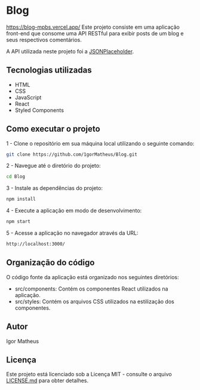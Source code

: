 # Blog
https://blog-mpbs.vercel.app/
Este projeto consiste em uma aplicação front-end que consome uma API RESTful para exibir posts de um blog e seus respectivos comentários.

A API utilizada neste projeto foi a [JSONPlaceholder](https://jsonplaceholder.typicode.com/).

## Tecnologias utilizadas
- HTML
- CSS
- JavaScript
- React
- Styled Components

## Como executar o projeto

1 - Clone o repositório em sua máquina local utilizando o seguinte comando:
```bash
git clone https://github.com/1gorMatheus/Blog.git
```
2 - Navegue até o diretório do projeto:
```bash
cd Blog
```
3 - Instale as dependências do projeto:
```bash
npm install
```
4 - Execute a aplicação em modo de desenvolvimento:
```bash
npm start
```
5 - Acesse a aplicação no navegador através da URL:
```bash
http://localhost:3000/
```

## Organização do código

O código fonte da aplicação está organizado nos seguintes diretórios:

- src/components: Contém os componentes React utilizados na aplicação.
- src/styles: Contém os arquivos CSS utilizados na estilização dos componentes.

## Autor
Igor Matheus

## Licença
Este projeto está licenciado sob a Licença MIT - consulte o arquivo [LICENSE.md](https://github.com/1gorMatheus/Blog/blob/main/LICENSE) para obter detalhes.


